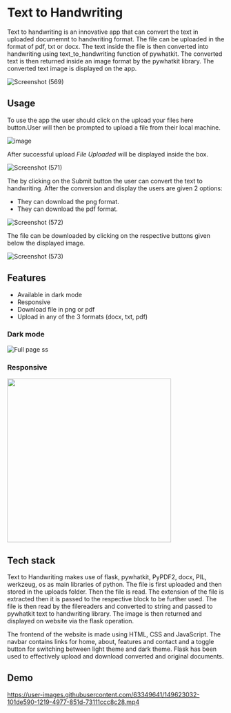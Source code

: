 # Text to Handwriting

Text to handwriting is an innovative app that can convert the text in uploaded documemnt to handwriting format. The file can be uploaded in the format of pdf, txt or docx.
The text inside the file is then converted into handwriting using text_to_handwriting function of pywhatkit. The converted text is then returned inside an image format by the 
pywhatkit library. The converted text image is displayed on the app.

![Screenshot (569)](https://user-images.githubusercontent.com/63349641/149621628-e4f618e4-e407-44e4-b295-70433ac7c715.png)


## Usage

To use the app the user should click on the upload your files here button.User will then be prompted to upload a file from their local machine.

![image](https://user-images.githubusercontent.com/63349641/149621687-bd639d35-46b8-475e-88e5-85f89148f93b.png)

After successful upload *File Uploaded* will be displayed inside the box. 

![Screenshot (571)](https://user-images.githubusercontent.com/63349641/149621755-180aafe6-4c1e-436a-892b-64e7bb73f19f.png)

The by clicking on the Submit button the user can convert the text to handwriting.
After the conversion and display the users are given 2 options:
- They can download the png format.
- They can download the pdf format.

![Screenshot (572)](https://user-images.githubusercontent.com/63349641/149621598-7853e355-1b6a-4ca9-b04a-cb539f0d5208.png)

The file can be downloaded by clicking on the respective buttons given below the displayed image.

![Screenshot (573)](https://user-images.githubusercontent.com/63349641/149621612-5958fe52-443a-411e-ae57-e8d0e85a3426.png)

## Features

- Available in dark mode
- Responsive
- Download file in png or pdf
- Upload in any of the 3 formats (docx, txt, pdf)

 ### Dark mode

![Full page ss](https://user-images.githubusercontent.com/63349641/149622095-4b42c03a-511d-4de1-8838-ca5479bb5393.png)

### Responsive

<img src="https://user-images.githubusercontent.com/63349641/149622618-d56eb69f-58d3-4636-859e-a00ac4032dba.png" width="380">

## Tech stack

Text to Handwriting makes use of flask, pywhatkit, PyPDF2, docx, PIL, werkzeug, os as main libraries of python. The file is first uploaded and then stored in the uploads folder.
Then the file is read. The extension of the file is extracted then it is passed to the respective block to be further used. The file is then read by the filereaders and converted
to string and passed to pywhatkit text to handwriting library. The image is then returned and displayed on website via the flask operation.

The frontend of the website is made using HTML, CSS and JavaScript. The navbar contains links for home, about, features and contact and a toggle button for switching between light
theme and dark theme. Flask has been used to effectively upload and download converted and original documents.

## Demo
https://user-images.githubusercontent.com/63349641/149623032-101de590-1219-4977-851d-73111ccc8c28.mp4
